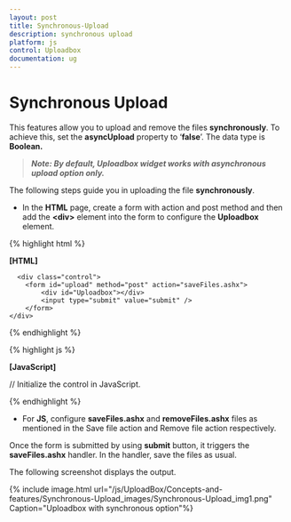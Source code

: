```yaml
---
layout: post
title: Synchronous-Upload
description: synchronous upload 
platform: js
control: Uploadbox
documentation: ug
---
```


# Synchronous Upload 

This features allow you to upload and remove the files **synchronously**. To achieve this, set the **asyncUpload** property to ‘**false**’. The data type is **Boolean.**

> _**Note: By default, Uploadbox widget works with asynchronous upload option only.**_



The following steps guide you in uploading the file **synchronously**.

* In the **HTML** page, create a form with action and post method and then add the **&lt;div&gt;** element into the form to configure the **Uploadbox** element.

{% highlight html %}

**[HTML]**

      <div class="control">
        <form id="upload" method="post" action="saveFiles.ashx">
            <div id="Uploadbox"></div>
            <input type="submit" value="submit" />
        </form> 
    </div>

{% endhighlight %}

{% highlight js %}

**[JavaScript]**  

// Initialize the control in JavaScript.

   <script type="text/javascript">
        $(function () {
//Declaration.
            $("#Uploadbox").ejUploadbox({
                asyncUpload: false
            });
        });
    </script>


{% endhighlight %}

* For **JS**, configure **saveFiles.ashx** and **removeFiles.ashx** files as mentioned in the Save file action and Remove file action respectively. 

Once the form is submitted by using **submit** button, it triggers the **saveFiles.ashx** handler. In the handler, save the files as usual.

The following screenshot displays the output.



{% include image.html url="/js/UploadBox/Concepts-and-features/Synchronous-Upload_images/Synchronous-Upload_img1.png" Caption="Uploadbox with synchronous option"%}


